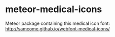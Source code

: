 # meteor-medical-icons
Meteor package containing this medical icon font: http://samcome.github.io/webfont-medical-icons/

